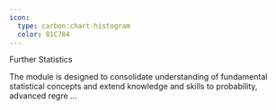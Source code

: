 ```yaml
---
icon:
  type: carbon:chart-histogram
  color: 81C784
---
```

Further Statistics

The module is designed to consolidate understanding of fundamental statistical concepts and extend knowledge and skills to probability, advanced regre ... 

